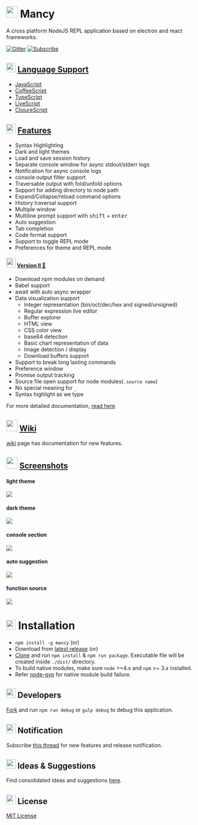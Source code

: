 # <img src="icons/mancy.png" width="30">&nbsp;Mancy

A cross platform NodeJS REPL application based on electron and react frameworks.

[![Gitter](https://badges.gitter.im/Join%20Chat.svg)](https://gitter.im/princejwesley/Mancy)
[![Subscribe](https://img.shields.io/badge/subscribe-%F0%9F%94%8A-f5f5f5.svg?style=flat&maxAge=2592000)](https://github.com/princejwesley/Mancy/issues/126)

## <img src="icons/mancy.png" width="25">&nbsp;[Language Support](http://mancy-re.pl)

- [JavaScript](https://en.wikipedia.org/wiki/JavaScript)
- [CoffeeScript](http://coffeescript.org/)
- [TypeScript](http://www.typescriptlang.org/)
- [LiveScript](http://livescript.net/)
- [ClojureScript](http://clojure.org/about/clojurescript)

## <img src="icons/mancy.png" width="25">&nbsp;[Features](http://mancy-re.pl)

- Syntax Highlighting
- Dark and light themes
- Load and save session history
- Separate console window for async stdout/stderr logs
- Notification for async console logs
- console output filter support
- Traversable output with fold/unfold options
- Support for adding directory to node path
- Expand/Collapse/reload command options
- History traversal support
- Multiple window
- Multiline prompt support with <kbd>shift</kbd> + <kbd>enter</kbd>
- Auto suggestion
- Tab completion
- Code format support
- Support to toggle REPL mode
- Preferences for theme and REPL mode

#### <img src="icons/mancy.png" width="25">&nbsp;[Version II :star2:](https://github.com/princejwesley/Mancy/wiki/Version-II)

-  Download npm modules on demand
-  Babel support
-  await with auto async wrapper
-  Data visualization support
   -  Integer representation (bin/oct/dec/hex and signed/unsigned)
   -  Regular expression live editor
   -  Buffer explorer
   -  HTML view
   -  CSS color view
   -  base64 detection
   -  Basic chart representation of data
   -  Image detection / display
   -  Download buffers support
-  Support to break long lasting commands
-  Preference window
-  Promise output tracking
-  Source file open support for node modules(`.source name`)
-  No special meaning for `_`
-  Syntax highlight as we type

For more detailed documentation, [read here](https://github.com/princejwesley/Mancy/wiki/Version-II)

## <img src="icons/mancy.png" width="30">&nbsp;[Wiki](http://github.com/princejwesley/Mancy/wiki)
[wiki](http://github.com/princejwesley/Mancy/wiki) page has documentation for new features.

## <img src="icons/mancy.png" width="30">&nbsp;[Screenshots](http://mancy-re.pl)

#### light theme
<img src="images/light-theme-2.png">

#### dark theme
<img src="images/dark-theme-2.png">

#### console section
<img src="images/console-window-2.png">

#### auto suggestion
<img src="images/auto-suggestion-2.png">

#### function source
<img src="images/source-2.png">


# <img src="icons/mancy.png" width="25">&nbsp;Installation
-  `npm install -g mancy` (or)
- Download from [latest release](https://github.com/princejwesley/Mancy/releases/latest) (or)
- [Clone](https://github.com/princejwesley/Mancy/) and run `npm install` & `npm run package`. Executable file will be created inside `./dist/` directory.
- To build native modules, make sure `node` >=4.x and `npm` >= 3.x installed.
- Refer [node-gyp](https://github.com/nodejs/node-gyp#installation) for native module build failure.

## <img src="icons/mancy.png" width="25">&nbsp;Developers

[Fork](https://github.com/princejwesley/Mancy/) and run `npm run debug` or `gulp debug` to debug this application.

## <img src="icons/mancy.png" width="25">&nbsp;Notification
Subscribe [this thread](https://github.com/princejwesley/Mancy/issues/126) for new features and release notification.

## <img src="icons/mancy.png" width="25">&nbsp;Ideas & Suggestions
 Find consolidated ideas and suggestions [here](https://github.com/princejwesley/Mancy/wiki/Ideas-&-Suggestions).

## <img src="icons/mancy.png" width="25">&nbsp;License
[MIT License](https://github.com/princejwesley/Mancy/blob/master/LICENSE)
